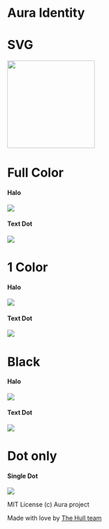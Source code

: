 # Aura Identity

# SVG
<img src="https://raw.github.com/aurajs/aura-identity/master/logo/logo.svg" class='svg' width="200"/>

# Full Color

#### Halo
<img src="https://raw.github.com/aurajs/aura-identity/master/logo/export/halo.png" with="200"/>

#### Text Dot
<img src="https://raw.github.com/aurajs/aura-identity/master/logo/export/text_dot.png" with="200"/>


# 1 Color
#### Halo
<img src="https://raw.github.com/aurajs/aura-identity/master/logo/export/1_color_halo.png" with="200"/>

#### Text Dot
<img src="https://raw.github.com/aurajs/aura-identity/master/logo/export/1_color_text_dot.png" with="200"/>

# Black

#### Halo
<img src="https://raw.github.com/aurajs/aura-identity/master/logo/export/black_halo.png" with="200"/>

#### Text Dot
<img src="https://raw.github.com/aurajs/aura-identity/master/logo/export/black_text_dot.png" with="200"/>

# Dot only

#### Single Dot
<img src="https://raw.github.com/aurajs/aura-identity/master/logo/export/dot_single.png" with="200"/>


MIT License (c) Aura project

Made with love by [The Hull team](http://hull.io)


